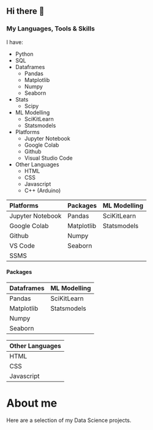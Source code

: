 ## Hi there 👋

### My Languages, Tools & Skills
I have:
  - Python
  - SQL
  - Dataframes
    - Pandas
    - Matplotlib
    - Numpy
    - Seaborn
  - Stats
    - Scipy
  - ML Modelling
    - SciKitLearn
    - Statsmodels
  - Platforms
    - Jupyter Notebook 
    - Google Colab
    - Github
    - Visual Studio Code
  - Other Languages
    - HTML
    - CSS
    - Javascript
    - C++ (Arduino)
   
| Platforms        | Packages   | ML Modelling |
| :---             | :---       | :---         |
| Jupyter Notebook | Pandas     | SciKitLearn  |
| Google Colab     | Matplotlib | Statsmodels  |
| Github           | Numpy      |              |
| VS Code          | Seaborn    |              |
| SSMS             |            |              |

#### Packages
| Dataframes | ML Modelling |
| :---       | :---         |
| Pandas     | SciKitLearn  |
| Matplotlib | Statsmodels  |
| Numpy      |              |
| Seaborn    |              |


| Other Languages |
| ---             |
| HTML            |
| CSS             |
| Javascript      |


    
# About me

Here are a selection of my Data Science projects.

<!--
**robertsproulcran/robertsproulcran** is a ✨ _special_ ✨ repository because its `README.md` (this file) appears on your GitHub profile.

Here are some ideas to get you started:

- 🔭 I’m currently working on ...
- 🌱 I’m currently learning ...
- 👯 I’m looking to collaborate on ...
- 🤔 I’m looking for help with ...
- 💬 Ask me about ...
- 📫 How to reach me: ...
- 😄 Pronouns: ...
- ⚡ Fun fact: ...
-->
